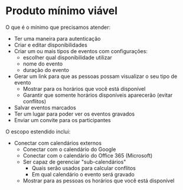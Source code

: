 # Produto mínimo viável

O que é o mínimo que precisamos atender:

- Ter uma maneira para autenticação
- Criar e editar disponibilidades
- Criar um ou mais tipos de eventos com configurações:
  - escolher qual disponibilidade utilizar
  - nome do evento
  - duração do evento
- Gerar um link para que as pessoas possam visualizar o seu tipo de evento
  - Mostrar para os horários que você está disponível
  - Garantir que somente horários disponíveis aparecerão (evitar conflitos)
- Salvar eventos marcados
- Ter um lugar para poder ver os eventos gravados
- Enviar um convite para os participantes

O escopo estendido inclui:

- Conectar com calendários externos
  - Conectar com o calendário do Google
  - Conectar com o calendário do Office 365 (Microsoft)
  - Ser capaz de gerenciar "sub-calendários"
    - Quais serão usados para calcular conflitos
    - Em qual calendário o evento será gravado
  - Mostrar para as pessoas os horários que você está disponível
